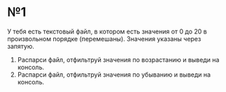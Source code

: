 # №1
У тебя есть текстовый файл, в котором есть значения от 0 до 20 в произвольном порядке (перемешаны). Значения указаны через запятую. 
1.	Распарси файл, отфильтруй значения по возрастанию и выведи на консоль. 
1.	Распарси файл, отфильтруй значения по убыванию и выведи на консоль.

